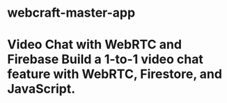 # webcraft-master-app
# Video Chat with WebRTC and Firebase  Build a 1-to-1 video chat feature with WebRTC, Firestore, and JavaScript.
